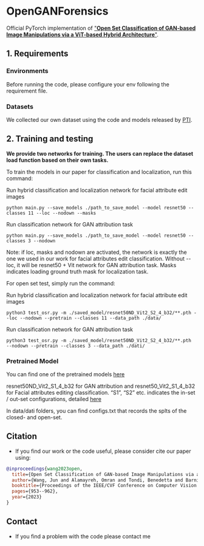 # OpenGANForensics
Official PyTorch implementation of
["**Open Set Classification of GAN-based Image Manipulations via a ViT-based Hybrid Architecture**"](https://openaccess.thecvf.com/content/CVPR2023W/WMF/papers/Wang_Open_Set_Classification_of_GAN-Based_Image_Manipulations_via_a_ViT-Based_CVPRW_2023_paper.pdf). 


## 1. Requirements
### Environments
Before running the code, please configure your env following the requirement file.

### Datasets
We collected our own dataset using the code and models released by [PTI](https://github.com/danielroich/PTI).

## 2. Training and testing

**We provide two networks for training. The users can replace the dataset load function based on their own tasks.**

To train the models in our paper for classification and localization, run this command:

Run hybrid classification and localization network for facial attribute edit images
```
python main.py --save_models ./path_to_save_model --model resnet50 --classes 11 --loc --nodown --masks
```
Run classification network for GAN attribution task
```
python main.py --save_models ./path_to_save_model --model resnet50 --classes 3 --nodown
```
Note: if loc, masks and nodown are activated, the network is exactly the one we used in our work for facial attributes edit classification. Without --loc, it will be resnet50 + Vit network for GAN attribution task. Masks indicates loading ground truth mask for localization task.

For open set test, simply run the command:

Run hybrid classification and localization network for facial attribute edit images
```Open set test for facial attribute edit classification
python3 test_osr.py -m ./saved_model/resnet50ND_Vit2_S2_4_b32/**.pth --loc --nodown --pretrain --classes 11 --data_path ./data/
```
Run classification network for GAN attribution task
```Open set test for GAN attribution
python3 test_osr.py -m ./saved_model/resnet50ND_Vit2_S2_4_b32/**.pth  --nodown --pretrain --classes 3 --data_path ./dati/
```
### Pretrained Model

You can find one of the pretrained models [here](https://drive.google.com/drive/folders/1tO_0PQvlSm_bbpe1zhyOnIF6kPZg2MX9?usp=drive_link)

resnet50ND_Vit2_S1_4_b32 for GAN attribution and resnet50_Vit2_S1_4_b32 for Facial attributes editing classification. “S1”, “S2” etc. indicates the in-set / out-set configurations, detailed [here](https://github.com/wangjun9276/OpenGANForensics/blob/main/dati/configs.txt)

In data/dati folders, you can find configs.txt that records the splts of the closed- and open-set.
## Citation
- If you find our work or the code useful, please consider cite our paper using:
```bibtex
@inproceedings{wang2023open,
  title={Open Set Classification of GAN-based Image Manipulations via a ViT-based Hybrid Architecture},
  author={Wang, Jun and Alamayreh, Omran and Tondi, Benedetta and Barni, Mauro},
  booktitle={Proceedings of the IEEE/CVF Conference on Computer Vision and Pattern Recognition},
  pages={953--962},
  year={2023}
}
```

## Contact
- If you find a problem with the code please contact me
